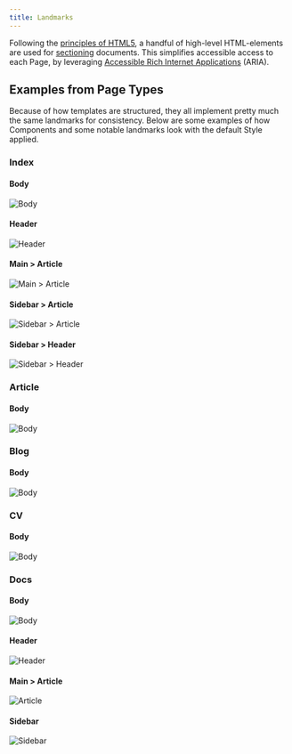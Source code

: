 ```yaml
---
title: Landmarks
---
```


Following the [principles of HTML5](https://www.w3.org/TR/wai-aria-practices/examples/landmarks/index.html), a handful of high-level HTML-elements are used for [sectioning](https://www.w3.org/TR/wai-aria-practices/examples/landmarks/HTML5.html) documents. This simplifies accessible access to each Page, by leveraging [Accessible Rich Internet Applications](https://www.w3.org/TR/WCAG20-TECHS/aria#ARIA11) (ARIA).

## Examples from Page Types

Because of how templates are structured, they all implement pretty much the same landmarks for consistency. Below are some examples of how Components and some notable landmarks look with the default Style applied.

### Index

#### Body

![Body](image://components.spec.js/index/body.png)

#### Header

![Header](image://components.spec.js/index/header.png)

#### Main > Article

![Main > Article](image://components.spec.js/index/main-article.png)

#### Sidebar > Article

![Sidebar > Article](image://components.spec.js/index/sidebar-article.png)

#### Sidebar > Header

![Sidebar > Header](image://components.spec.js/index/sidebar-header.png)

### Article

#### Body

![Body](image://components.spec.js/article/body.png)

### Blog

#### Body

![Body](image://components.spec.js/blog/body.png)

### CV

#### Body

![Body](image://components.spec.js/cv/body.png)

### Docs

#### Body

![Body](image://components.spec.js/docs/body.png)

#### Header

![Header](image://components.spec.js/docs/header.png)

#### Main > Article

![Article](image://components.spec.js/docs/main-article.png)

#### Sidebar

![Sidebar](image://components.spec.js/docs/sidebar.png)
